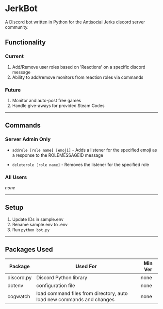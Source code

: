 # JerkBot
A Discord bot written in Python for the Antisocial Jerks discord server community.

## Functionality

### Current
1. Add/Remove user roles based on 'Reactions' on a specific discord message
2. Ability to add/remove monitors from reaction roles via commands

### Future
1. Monitor and auto-post free games
2. Handle give-aways for provided Steam Codes

***

## Commands

### Server Admin Only
* `addrole [role name] [emoji]` - Adds a listener for the specified emoji as a response to the ROLEMESSAGEID message 

* `deleterole [role name]` - Removes the listener for the specified role

### All Users
_none_

***

## Setup
1. Update IDs in sample.env
2. Rename sample.env to .env
3. Run `python bot.py`

***

## Packages Used
|Package|Used For|Min Ver|
|-|-|-|
|discord.py|Discord Python library|none|
|dotenv|configuration file|none|
|cogwatch|load command files from directory, auto load new commands and changes|none|